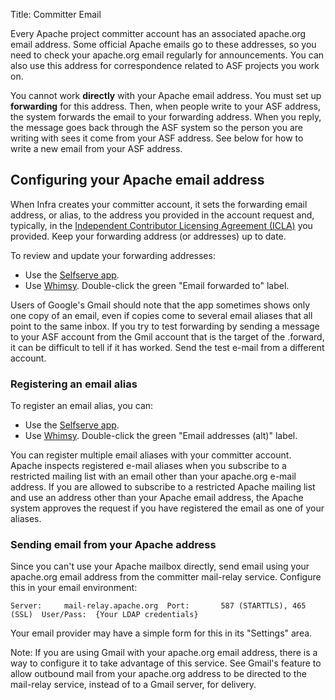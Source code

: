 Title: Committer Email

Every Apache project committer account has an associated apache.org email address. Some official Apache emails go to these addresses, so you need to check your apache.org email regularly for announcements. You can also use this address for correspondence related to ASF projects you work on.

You cannot work **directly** with your Apache email address. You must set up **forwarding** for this address. Then, when people write to your ASF address, the system forwards the email to your forwarding address. When you reply, the message goes back through the ASF system so the person you are writing with sees it come from your ASF address. See below for how to write a new email from your ASF address.

## Configuring your Apache email address ##

When Infra creates your committer account, it sets the forwarding email address, or alias, to the address you provided in the account request and, typically, in the <a href="https://www.apache.org/licenses/icla.pdf" target="_blank">Independent Contributor Licensing Agreement (ICLA)</a> you provided. Keep your forwarding address (or addresses) up to date. 

To review and update your forwarding addresses:

- Use the <a href="https://id.apache.org/" target="_blank">Selfserve app</a>.
- Use <a href="https://whimsy.apache.org/roster/committer/__self" target="_blank">Whimsy</a>. Double-click the green "Email forwarded to" label.

Users of Google's Gmail should note that the app sometimes shows only one copy of an email, even if copies come to several email aliases that all point to the same inbox. If you try to test forwarding by sending a message to your ASF account from the Gmil account that is the target of the .forward, it can be difficult to tell if it has worked. Send the test e-mail from a different account.

### Registering an email alias ###

To register an email alias, you can:

- Use the <a href="https://id.apache.org/" target="_blank">Selfserve app</a>.
- Use <a href="https://whimsy.apache.org/roster/committer/__self" target="_blank">Whimsy</a>. Double-click the green "Email addresses (alt)" label.

You can register multiple email aliases with your committer account. Apache inspects registered e-mail aliases when you subscribe to a restricted mailing list with an email other than your apache.org e-mail address. If you are allowed to subscribe to a restricted Apache mailing list and use an address other than your Apache email address, the Apache system approves the request if you have registered the email as one of your aliases. 

### Sending email from your Apache address ###

Since you can't use your Apache mailbox directly, send email using your apache.org email address from the committer mail-relay service. Configure this in your email environment:

``Server:     mail-relay.apache.org 
Port:       587 (STARTTLS), 465 (SSL) 
User/Pass:  {Your LDAP credentials}``

Your email provider may have a simple form for this in its "Settings" area.

Note: If you are using Gmail with your apache.org email address, there is a way to configure it to take advantage of this service. See Gmail's feature to allow outbound mail from your apache.org address to be directed to the mail-relay service, instead of to a Gmail server, for delivery.


